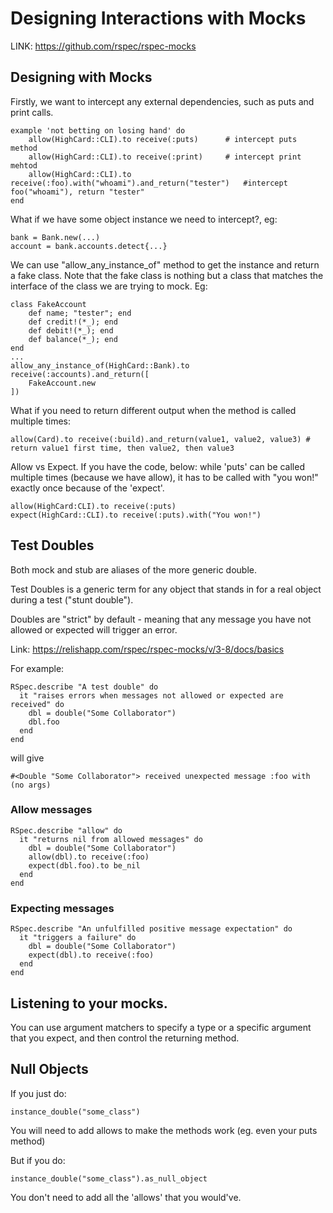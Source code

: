 # Designing Interactions with Mocks

LINK: https://github.com/rspec/rspec-mocks


## Designing with Mocks

Firstly, we want to intercept any external dependencies, such as puts and print calls.

```
example 'not betting on losing hand' do
	allow(HighCard::CLI).to receive(:puts)		# intercept puts method
	allow(HighCard::CLI).to receive(:print)		# intercept print mehtod
	allow(HighCard::CLI).to receive(:foo).with("whoami").and_return("tester")	#intercept foo("whoami"), return "tester"
end
```

What if we have some object instance we need to intercept?, eg:
```
bank = Bank.new(...)
account = bank.accounts.detect{...}
```

We can use "allow_any_instance_of" method to get the instance and return a fake class. 
Note that the fake class is nothing but a class that matches the interface of the class we are trying to mock.
Eg:
```
class FakeAccount
	def name; "tester"; end
	def credit!(*_); end
	def debit!(*_); end
	def balance(*_); end
end
...
allow_any_instance_of(HighCard::Bank).to receive(:accounts).and_return([
	FakeAccount.new
])
```
What if you need to return different output when the method is called multiple times:

```
allow(Card).to receive(:build).and_return(value1, value2, value3) # return value1 first time, then value2, then value3
```

Allow vs Expect. If you have the code, below: while 'puts' can be called multiple times (because we have allow), it has to be called with "you won!" exactly once because of the 'expect'.

```
allow(HighCard:CLI).to receive(:puts)
expect(HighCard::CLI).to receive(:puts).with("You won!")
```

## Test Doubles
Both mock and stub are aliases of the more generic double.

Test Doubles is a generic term for any object that stands in for a real object during a test ("stunt double").

Doubles are "strict" by default - meaning that any message you have not allowed or expected will trigger an error. 

Link: https://relishapp.com/rspec/rspec-mocks/v/3-8/docs/basics

For example:
```
RSpec.describe "A test double" do
  it "raises errors when messages not allowed or expected are received" do
    dbl = double("Some Collaborator")
    dbl.foo
  end
end
```

will give

```
#<Double "Some Collaborator"> received unexpected message :foo with (no args)
```

### Allow messages
```
RSpec.describe "allow" do
  it "returns nil from allowed messages" do
    dbl = double("Some Collaborator")
    allow(dbl).to receive(:foo)
    expect(dbl.foo).to be_nil
  end
end
```

### Expecting messages
```
RSpec.describe "An unfulfilled positive message expectation" do
  it "triggers a failure" do
    dbl = double("Some Collaborator")
    expect(dbl).to receive(:foo)
  end
end
```

## Listening to your mocks.

You can use argument matchers to specify a type or a specific argument that you expect, and then control the returning method. 

## Null Objects

If you just do:

```
instance_double("some_class")
```

You will need to add allows to make the methods work (eg. even your puts method)

But if you do:
```
instance_double("some_class").as_null_object
```
You don't need to add all the 'allows' that you would've.










